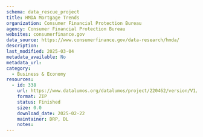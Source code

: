 ```yaml
---
schema: data_rescue_project 
title: HMDA Mortgage Trends
organization: Consumer Financial Protection Bureau
agency: Consumer Financial Protection Bureau
websites: consumerfinance.gov
data_source: https://www.consumerfinance.gov/data-research/hmda/
description: 
last_modified: 2025-03-04
metadata_available: No
metadata_url: 
category:
  - Business & Economy 
resources:
  - id: 338
    url: https://www.datalumos.org/datalumos/project/220462/version/V1/view
    format: ZIP
    status: Finished
    size: 0.0
    download_date: 2025-02-22
    maintainer: DRP, DL
    notes: 
---
```

